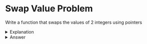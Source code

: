 # Swap Value Problem
Write a function that swaps the values of 2 integers using pointers


<details>
<summary>Explanation</summary>
<br>
</details>


<details>
<summary>Answer</summary>
<br>

``` c
void swap(int * val1, int * val2){
	int temp = *val1;
	*val1 = *val2;
	*val2 = temp;
}
```

</details>